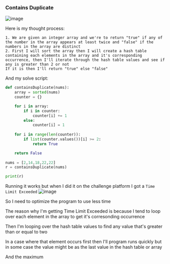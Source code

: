 <h3> Contains Duplicate </h3>

![image](https://github.com/h4ckyou/h4ckyou.github.io/assets/127159644/d8f214d6-f28e-42fd-b950-753a7ea14c50)

Here is my thought process:

```
1. We are given an integer array and we're to return "true" if any of the number in the array appears at least twice and "false" if the numbers in the array are distinct
2. First I will sort the array then I will create a hash table containing each elements in the array and it's corresponding occurrence, then I'll iterate through the hash table values and see if any is greater than 2 or not
If it is then I'll return "true" else "false"
```

And my solve script:

```python
def containsDuplicate(nums):
    array = sorted(nums)
    counter = {}

    for i in array:
        if i in counter:
            counter[i] += 1
        else:
            counter[i] = 1
    
    for i in range(len(counter)):
        if list(counter.values())[i] >= 2:
            return True

    return False
    
nums = [2,14,18,22,22]
r = containsDuplicate(nums)

print(r)
```

Running it works but when I did it on the challenge platform I got a `Time Limit Exceeded`
![image](https://github.com/h4ckyou/h4ckyou.github.io/assets/127159644/abe438f6-e616-4e5c-b57b-d9d076fa3f9c)

So I need to optimize the program to use less time

The reason why I'm getting Time Limit Exceeded is because I tend to loop over each element in the array to get it's corresonding occurrence

Then I'm looping over the hash table values to find any value that's greater than or equal to two

In a case where that element occurs first then I'll program runs quickly but in some case the value might be as the last value in the hash table or array

And the maximum 
